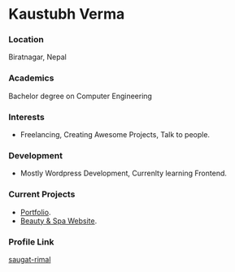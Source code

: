 # Kaustubh Verma

### Location

Biratnagar, Nepal

### Academics

Bachelor degree on Computer Engineering

### Interests

-  Freelancing, Creating Awesome Projects, Talk to people. 

### Development

- Mostly Wordpress Development, Currenlty learning Frontend.
 
### Current Projects

- [Portfolio](https://saugatreemal.engineer).
- [Beauty & Spa Website](http://beautymate.in/).

### Profile Link

[saugat-rimal](https://github.com/saugat-rimal)
